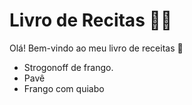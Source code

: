 # Livro de Recitas :man_cook:

Olá! Bem-vindo ao meu livro de receitas :wave:

- Strogonoff de frango.
- Pavê
- Frango com quiabo